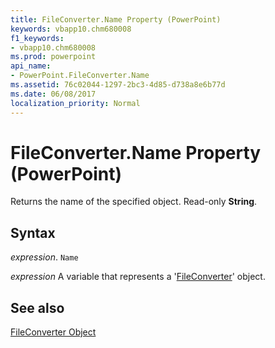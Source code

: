 ```yaml
---
title: FileConverter.Name Property (PowerPoint)
keywords: vbapp10.chm680008
f1_keywords:
- vbapp10.chm680008
ms.prod: powerpoint
api_name:
- PowerPoint.FileConverter.Name
ms.assetid: 76c02044-1297-2bc3-4d85-d738a8e6b77d
ms.date: 06/08/2017
localization_priority: Normal
---
```



# FileConverter.Name Property (PowerPoint)

Returns the name of the specified object. Read-only  **String**.


## Syntax

 _expression_. `Name`

 _expression_ A variable that represents a '[FileConverter](PowerPoint.FileConverter.md)' object.


## See also


[FileConverter Object](PowerPoint.FileConverter.md)

